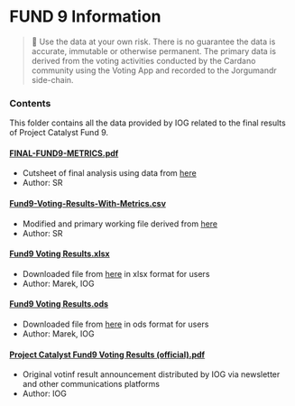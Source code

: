 # FUND 9 Information
> :memo: Use the data at your own risk. There is no guarantee the data is accurate, immutable or otherwise permanent. 
> The primary data is derived from the voting activities conducted by the Cardano community using the Voting App and recorded to the Jorgumandr side-chain.

### Contents
This folder contains all the data provided by IOG related to the final results of Project Catalyst Fund 9.

#### [FINAL-FUND9-METRICS.pdf](https://github.com/st8tikratio/catalyst_research/blob/main/fund9/FINAL-FUND9-METRICS.pdf)
- Cutsheet of final analysis using data from [here](https://docs.google.com/spreadsheets/d/1MycQL-dkqf1xEW8xcr7vqcfHY6D7MHnG9ylDKNLSnAA/edit#gid=2095761837)
- Author: SR

#### [Fund9-Voting-Results-With-Metrics.csv](https://github.com/st8tikratio/catalyst_research/blob/main/fund9/Fund9-Voting-Results-With-Metrics.csv)
- Modified and primary working file derived from [here](https://docs.google.com/spreadsheets/d/1MycQL-dkqf1xEW8xcr7vqcfHY6D7MHnG9ylDKNLSnAA/edit#gid=2095761837)
- Author: SR

#### [Fund9 Voting Results.xlsx](https://github.com/st8tikratio/catalyst_research/blob/main/fund9/Fund9%20Voting%20results.xlsx)
- Downloaded file from [here](https://docs.google.com/spreadsheets/d/1MycQL-dkqf1xEW8xcr7vqcfHY6D7MHnG9ylDKNLSnAA/edit#gid=2095761837) in xlsx format for users
- Author: Marek, IOG

#### [Fund9 Voting Results.ods](https://github.com/st8tikratio/catalyst_research/blob/main/fund9/Fund9%20Voting%20results.ods)
- Downloaded file from [here](https://docs.google.com/spreadsheets/d/1MycQL-dkqf1xEW8xcr7vqcfHY6D7MHnG9ylDKNLSnAA/edit#gid=2095761837) in ods format for users
- Author: Marek, IOG

#### [Project Catalyst Fund9 Voting Results (official).pdf](https://github.com/st8tikratio/catalyst_research/blob/main/fund9/Project%20Catalyst%20-%20Fund9%20-%20Voting%20Results%20(official).pdf)
- Original votinf result announcement distributed by IOG via newsletter and other communications platforms
- Author: IOG
